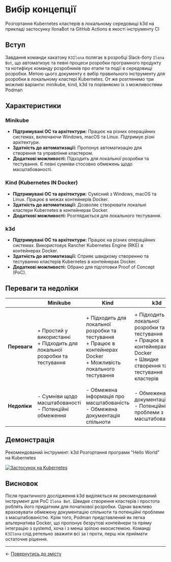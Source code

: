 # Вибір концепції

Розгортання Kubernetes кластерів в локальному середовищі k3d на прикладі застосунку IlonaBot та GitHub Actions в якості інструменту CІ  

## Вступ

Завдання команди хакатону `K3Ilona` полягає в розробці Slack-боту `Ilona Bot`, що автоматизує та певні процеси розробки програмного продукту та нотифікує команду розробників про етапи та події в середовищі розробки. Метою цього документу є вибір правильного інструменту для розробки в локальному кластері Kubernetes. От же розглянемо три можливі варіанти: minikube, kind, k3d та порівняємо їх з можливостями Podman

## Характеристики

### Minikube

- **Підтримувані ОС та архітектури:** Працює на різних операційних системах, включаючи Windows, macOS та Linux. Підтримує різні архітектури.
- **Здатність до автоматизації:** Пропонує автоматизацію для створення та управління кластером.
- **Додаткові можливості:** Підходить для локальної розробки та тестування. Є певні сумніви стосовно обмежень щодо масштабованості.

### Kind (Kubernetes IN Docker)

- **Підтримувані ОС та архітектури:** Сумісний з Windows, macOS та Linux. Працює в межах контейнерів Docker.
- **Здатність до автоматизації:** Дозволяє створювати локальні кластери Kubernetes в контейнерах Docker.
- **Додаткові можливості:** Розглядається для локального тестування.

### k3d

- **Підтримувані ОС та архітектури:** Працює на різних операційних системах. Використовує Rancher Kubernetes Engine (RKE) в контейнерах Docker.
- **Здатність до автоматизації:** Сприяє швидкому створенню та тестуванню кластерів Kubernetes в контейнерах Docker.
- **Додаткові можливості:** Обрано для підготовки Proof of Concept (PoC).

## Переваги та недоліки

| | **Minikube** | **Kind** | **k3d** | **Podman** |
|--|--|--|--|--|
| **Переваги** | + Простий у використанні<br>+ Підходить для локальної розробки та тестування | + Підходить для локальної розробки та тестування<br>+ Працює в контейнерах Docker<br>+ Можливість локального тестування | + Підходить для локальної розробки та тестування<br>+ Працює в контейнерах Docker<br>+ Швидке створення та тестування кластерів | + Простий у використанні<br>+ Підходить для локальної розробки та тестування<br>+ Працює в контейнерах Docker<br>+ Легка альтернатива Docker |
| **Недоліки** | - Сумніви щодо масштабованості<br>- Потенційні обмеження | - Обмежена інформація про масштабованість<br>- Обмежена документація спільноти | - Обмежена документація<br>- Потенційні проблеми з масштабованістю | - Обмежена інформація про масштабованість<br>- Обмежена документація спільноти |

## Демонстрація

Рекомендований інструмент: k3d  Розгортання програми "Hello World" на Kubernetes

[![Застосунок на Kubernetes](https://asciinema.org/a/622883.svg)](https://asciinema.org/a/622883)

## Висновок

Після практичного дослідження k3d виділяється як рекомендований інструмент для PoC `Ilona Bot`. Швидке створення кластерів і простота роблять його придатним для початкової розробки. Однак важливо враховувати обмежену документацію спільноти та потенційні проблеми з масштабованістю. Крім того, Podman представлений як легка альтернатива Docker, що пропонує безрутові контейнери та пряму інтеграцію з systemd, хоча і з менш зрілою екосистемою. Команді `K3Ilona` слід ретельно зважити всі за і проти, перш ніж приймати остаточне рішення.


---
 ← [Повернутись до змісту](../README.md)  

